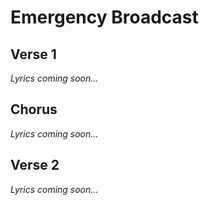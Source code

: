 # Emergency Broadcast

## Verse 1
*Lyrics coming soon...*

## Chorus
*Lyrics coming soon...*

## Verse 2
*Lyrics coming soon...*